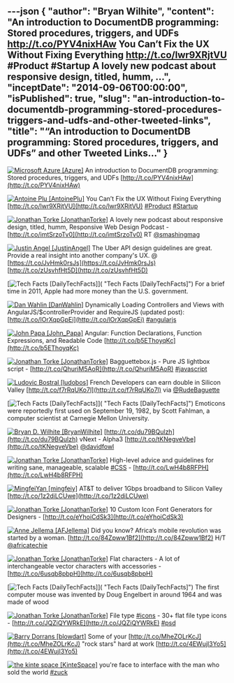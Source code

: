 ---json
{
  "author": "Bryan Wilhite",
  "content": "An introduction to DocumentDB programming: Stored procedures, triggers, and UDFs http://t.co/PYV4nixHAw  You Can’t Fix the UX Without Fixing Everything http://t.co/lwr9XRjtVU #Product #Startup  A lovely new podcast about responsive design, titled, humm, ...",
  "inceptDate": "2014-09-06T00:00:00",
  "isPublished": true,
  "slug": "an-introduction-to-documentdb-programming-stored-procedures-triggers-and-udfs-and-other-tweeted-links",
  "title": "“An introduction to DocumentDB programming: Stored procedures, triggers, and UDFs” and other Tweeted Links…"
}
---

[<img alt="Microsoft Azure [Azure]" src="https://songhay.blob.core.windows.net/shared-social-twitter/Azure.jpeg">](http://t.co/vFtkLITsAX "Microsoft Azure [Azure]") <span>An introduction to DocumentDB programming: Stored procedures, triggers, and UDFs [http://t.co/PYV4nixHAw](http://t.co/PYV4nixHAw)</span>

[<img alt="Antoine Plu [AntoinePlu]" src="https://songhay.blob.core.windows.net/shared-social-twitter/AntoinePlu.jpeg">](http://t.co/ZCbubeQeZ6 "Antoine Plu [AntoinePlu]") <span>You Can’t Fix the UX Without Fixing Everything [http://t.co/lwr9XRjtVU](http://t.co/lwr9XRjtVU) [#Product](http://search.twitter.com/search?q=%23Product) [#Startup](http://search.twitter.com/search?q=%23Startup)</span>

[<img alt="Jonathan Torke [JonathanTorke]" src="https://songhay.blob.core.windows.net/shared-social-twitter/JonathanTorke.png">](http://t.co/os5uqU3MvE "Jonathan Torke [JonathanTorke]") <span>A lovely new podcast about responsive design, titled, humm, Responsive Web Design Podcast - [http://t.co/imtSrzoTv0](http://t.co/imtSrzoTv0) RT [@smashingmag](http://twitter.com/smashingmag)</span>

[<img alt="Justin Angel [JustinAngel]" src="https://songhay.blob.core.windows.net/shared-social-twitter/JustinAngel.png">](http://t.co/zpd6lxKxEA "Justin Angel [JustinAngel]") <span>The Uber API design guidelines are great. Provide a real insight into another company's UX. @ [https://t.co/JvHmk0rsJs](https://t.co/JvHmk0rsJs) [http://t.co/zUsvhfHt5D](http://t.co/zUsvhfHt5D)</span>

[<img alt="Tech Facts [DailyTechFacts]" src="https://songhay.blob.core.windows.net/shared-social-twitter/DailyTechFacts.jpeg">]( "Tech Facts [DailyTechFacts]") <span>For a brief time in 2011, Apple had more money than the U.S. government.</span>

[<img alt="Dan Wahlin [DanWahlin]" src="https://songhay.blob.core.windows.net/shared-social-twitter/DanWahlin.jpg">](http://t.co/c7NMlkWp7Q "Dan Wahlin [DanWahlin]") <span>Dynamically Loading Controllers and Views with AngularJS/$controllerProvider and RequireJS (updated post): [http://t.co/lOrXqpGpEi](http://t.co/lOrXqpGpEi) [#angularjs](http://search.twitter.com/search?q=%23angularjs)</span>

[<img alt="John Papa [John_Papa]" src="https://songhay.blob.core.windows.net/shared-social-twitter/John_Papa.png">](http://t.co/5WYl881Way "John Papa [John_Papa]") <span>Angular: Function Declarations, Function Expressions, and Readable&nbsp;Code [http://t.co/b5EThoyqKc](http://t.co/b5EThoyqKc)</span>

[<img alt="Jonathan Torke [JonathanTorke]" src="https://songhay.blob.core.windows.net/shared-social-twitter/JonathanTorke.png">](http://t.co/os5uqU3MvE "Jonathan Torke [JonathanTorke]") <span>Bagguettebox.js - Pure JS lightbox script - [http://t.co/QhuriM5AoR](http://t.co/QhuriM5AoR) [#javascript](http://search.twitter.com/search?q=%23javascript)</span>

[<img alt="Ludovic Bostral [ludobos]" src="https://songhay.blob.core.windows.net/shared-social-twitter/ludobos.jpeg">](http://t.co/9PqeQL5O29 "Ludovic Bostral [ludobos]") <span>French Developers can earn double in Silicon Valley [http://t.co/f7rRqUKo7l](http://t.co/f7rRqUKo7l) via [@RudeBaguette](http://twitter.com/RudeBaguette)</span>

[<img alt="Tech Facts [DailyTechFacts]" src="https://songhay.blob.core.windows.net/shared-social-twitter/DailyTechFacts.jpeg">]( "Tech Facts [DailyTechFacts]") <span>Emoticons were reportedly first used on September 19, 1982, by Scott Fahlman, a computer scientist at Carnegie Mellon University.</span>

[<img alt="Bryan D. Wilhite [BryanWilhite]" src="https://songhay.blob.core.windows.net/shared-social-twitter/BryanWilhite.jpeg">](http://t.co/UNdqV0Z1zz "Bryan D. Wilhite [BryanWilhite]") <span>[http://t.co/du79BQulzh](http://t.co/du79BQulzh) vNext - Alpha3 [http://t.co/tKNegveVbe](http://t.co/tKNegveVbe) [@davidfowl](http://twitter.com/davidfowl)</span>

[<img alt="Jonathan Torke [JonathanTorke]" src="https://songhay.blob.core.windows.net/shared-social-twitter/JonathanTorke.png">](http://t.co/os5uqU3MvE "Jonathan Torke [JonathanTorke]") <span>High-level advice and guidelines for writing sane, manageable, scalable [#CSS](http://search.twitter.com/search?q=%23CSS) - [http://t.co/LwH4b8RFPH](http://t.co/LwH4b8RFPH)</span>

[<img alt="MingfeiYan [mingfeiy]" src="https://songhay.blob.core.windows.net/shared-social-twitter/mingfeiy.jpeg">](http://t.co/KXIhoks2uh "MingfeiYan [mingfeiy]") <span>AT&amp;T to deliver 1Gbps broadband to Silicon Valley [http://t.co/1z2diLCUwe](http://t.co/1z2diLCUwe)</span>

[<img alt="Jonathan Torke [JonathanTorke]" src="https://songhay.blob.core.windows.net/shared-social-twitter/JonathanTorke.png">](http://t.co/os5uqU3MvE "Jonathan Torke [JonathanTorke]") <span>10 Custom Icon Font Generators for Designers - [http://t.co/eYhoiCdSk3](http://t.co/eYhoiCdSk3)</span>

[<img alt="Anne Jellema [AFJellema]" src="https://songhay.blob.core.windows.net/shared-social-twitter/AFJellema.jpeg">](http://t.co/N9YYzqgOJ7 "Anne Jellema [AFJellema]") <span>Did you know? Africa’s mobile revolution was started by a woman. [http://t.co/84Zpww1Bf2](http://t.co/84Zpww1Bf2) H/T [@africatechie](http://twitter.com/africatechie)</span>

[<img alt="Jonathan Torke [JonathanTorke]" src="https://songhay.blob.core.windows.net/shared-social-twitter/JonathanTorke.png">](http://t.co/os5uqU3MvE "Jonathan Torke [JonathanTorke]") <span>Flat characters - A lot of interchangeable vector characters with accessories - [http://t.co/6usqb8pbpH](http://t.co/6usqb8pbpH)</span>

[<img alt="Tech Facts [DailyTechFacts]" src="https://songhay.blob.core.windows.net/shared-social-twitter/DailyTechFacts.jpeg">]( "Tech Facts [DailyTechFacts]") <span>The first computer mouse was invented by Doug Engelbert in around 1964 and was made of wood</span>

[<img alt="Jonathan Torke [JonathanTorke]" src="https://songhay.blob.core.windows.net/shared-social-twitter/JonathanTorke.png">](http://t.co/os5uqU3MvE "Jonathan Torke [JonathanTorke]") <span>File type [#icons](http://search.twitter.com/search?q=%23icons) - 30+ flat file type icons - [http://t.co/JQZiQYWRkE](http://t.co/JQZiQYWRkE) [#psd](http://search.twitter.com/search?q=%23psd)</span>

[<img alt="Barry Dorrans [blowdart]" src="https://songhay.blob.core.windows.net/shared-social-twitter/blowdart.jpg">](http://t.co/4FM5VuUDw3 "Barry Dorrans [blowdart]") <span>Some of your [http://t.co/MheZOLrKcJ](http://t.co/MheZOLrKcJ) "rock stars" hard at work [http://t.co/4EWujI3Yo5](http://t.co/4EWujI3Yo5)</span>

[<img alt="the kinte space [KinteSpace]" src="https://songhay.blob.core.windows.net/shared-social-twitter/KinteSpace.png">](http://t.co/s5roAXuR0y "the kinte space [KinteSpace]") <span>you're face to interface with the man who sold the world [#zuck](http://search.twitter.com/search?q=%23zuck)</span>
